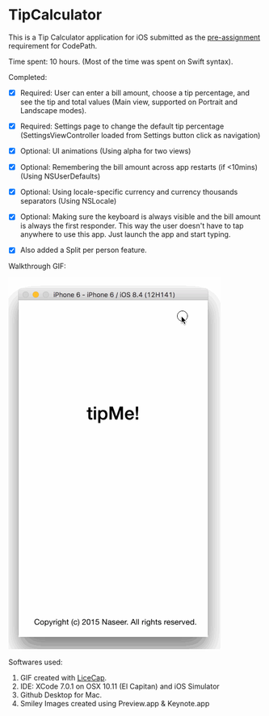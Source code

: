 # TipCalculator

This is a Tip Calculator application for iOS submitted as the [pre-assignment](https://gist.github.com/timothy1ee/7747214) requirement for CodePath.

Time spent: 10 hours. (Most of the time was spent on Swift syntax).

Completed:

* [x] Required: User can enter a bill amount, choose a tip percentage, and see the tip and total values (Main view, supported on Portrait and Landscape modes).
* [x] Required: Settings page to change the default tip percentage (SettingsViewController loaded from Settings button click as navigation)
* [x] Optional: UI animations  (Using alpha for two views)
* [x] Optional: Remembering the bill amount across app restarts (if <10mins) (Using NSUserDefaults)
* [x] Optional: Using locale-specific currency and currency thousands separators (Using NSLocale)
* [x] Optional: Making sure the keyboard is always visible and the bill amount is always the first responder. This way the user doesn't have to tap anywhere to use this app. Just launch the app and start typing.

* [x] Also added a Split per person feature. 

Walkthrough GIF:

![Video Walkthrough](tipMe_README.gif)


Softwares used:

1. GIF created with [LiceCap](http://www.cockos.com/licecap/).
2. IDE: XCode 7.0.1 on OSX 10.11 (El Capitan) and iOS Simulator
3. Github Desktop for Mac.
4. Smiley Images created using Preview.app & Keynote.app
